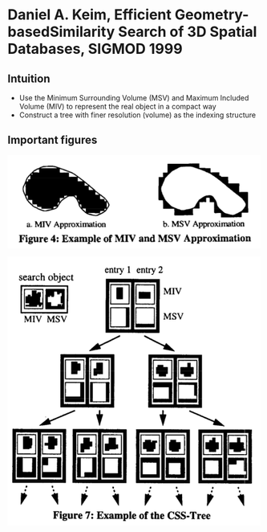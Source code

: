 # Daniel A. Keim, Efficient Geometry-basedSimilarity Search of 3D Spatial Databases, SIGMOD 1999

## Intuition
* Use the Minimum Surrounding Volume (MSV) and Maximum Included Volume (MIV) to represent the real object in a compact way
* Construct a tree with finer resolution (volume) as the indexing structure

## Important figures
![](msv_miv_1.png)

![](msv_miv_2.png)
